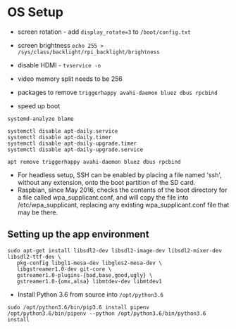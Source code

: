 # OS Setup
* screen rotation - add `display_rotate=3` to `/boot/config.txt`
* screen brightness `echo 255 > /sys/class/backlight/rpi_backlight/brightness`
* disable HDMI - `tvservice -o`
* video memory split needs to be 256
* packages to remove `triggerhappy avahi-daemon bluez dbus rpcbind`

* speed up boot
```
systemd-analyze blame

systemctl disable apt-daily.service
systemctl disable apt-daily.timer
systemctl disable apt-daily-upgrade.timer
systemctl disable apt-daily-upgrade.service

apt remove triggerhappy avahi-daemon bluez dbus rpcbind
```

* For headless setup, SSH can be enabled by placing a file named 'ssh', without any extension, onto the boot partition of the SD card.
* Raspbian, since May 2016, checks the contents of the boot directory for a file called wpa_supplicant.conf, and will copy the file into /etc/wpa_supplicant, replacing any existing wpa_supplicant.conf file that may be there.

## Setting up the app environment

```
sudo apt-get install libsdl2-dev libsdl2-image-dev libsdl2-mixer-dev libsdl2-ttf-dev \
   pkg-config libgl1-mesa-dev libgles2-mesa-dev \
   libgstreamer1.0-dev git-core \
   gstreamer1.0-plugins-{bad,base,good,ugly} \
   gstreamer1.0-{omx,alsa} libmtdev-dev libmtdev1
```

* Install Python 3.6 from source into `/opt/python3.6`

```
sudo /opt/python3.6/bin/pip3.6 install pipenv
/opt/python3.6/bin/pipenv --python /opt/python3.6/bin/python3.6 install
```
